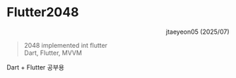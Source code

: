 # Flutter2048

<div align=right>
        jtaeyeon05 (2025/07)
</div>

> 2048 implemented int flutter    
> Dart, Flutter, MVVM

Dart + Flutter 공부용

